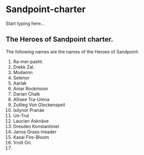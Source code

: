 # Sandpoint-charter

Start typing here...

## The Heroes of Sandpoint charter.

The following names are the names of the Heroes of Sandpoint:

1. Ra-mei-pasht.
2. Drekk Zal.
3. Modwinn 
4. Selenor 
5. Aarlak 
6. Amar Rookmoon 
7. Darian Chalk 
8. Allisee Tra-Umna 
9. Zutlieg Von Glockenspeil 
10. Isilynor Pranäe 
11. Un-Trul 
12. Laucian Asknäve 
13. Dresden Konstantiniel 
14. Janos Grass-treader 
15. Kasai Fire-Bloom
16. Vrolt Ori.
17. 
